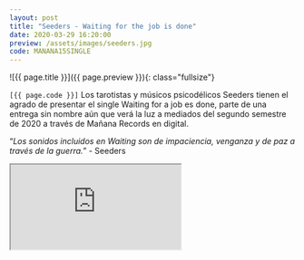 ```yaml
---
layout: post
title: "Seeders - Waiting for the job is done"
date: 2020-03-29 16:20:00
preview: /assets/images/seeders.jpg
code: MANANA15SINGLE
---
```


![{{ page.title }}]({{ page.preview }}){: class="fullsize"}

`[{{ page.code }}]` Los tarotistas y músicos psicodélicos Seeders tienen el agrado de presentar el single Waiting for a job es done, parte de una entrega sin nombre aún que verá la luz a mediados del segundo semestre de 2020 a través de Mañana Records en digital.

“*Los sonidos incluidos en Waiting son de impaciencia, venganza y de paz a través de la guerra.*” - Seeders


<div class="youtube-wrapper">
  <iframe src="https://www.youtube.com/embed/AFhFW_K5bjI" allowfullscreen></iframe>
</div>
